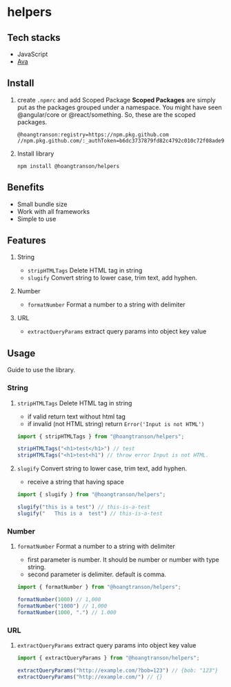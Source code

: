 # helpers

## Tech stacks

- JavaScript
- [Ava](https://github.com/avajs/ava)

## Install

1. create `.npmrc` and add Scoped Package
    **Scoped Packages** are simply put as the packages grouped under a namespace. You might have seen @angular/core or @react/something. So, these are the scoped packages.
    ```
    @hoangtranson:registry=https://npm.pkg.github.com
    //npm.pkg.github.com/:_authToken=b6dc3737879fd82c4792c010c72f08ade9a76aab
    ```

2. Install library

    ```
    npm install @hoangtranson/helpers
    ```

## Benefits

- Small bundle size
- Work with all frameworks
- Simple to use

## Features

1. String
    - `stripHTMLTags` Delete HTML tag in string
    - `slugify` Convert string to lower case, trim text, add hyphen.

2. Number
    - `formatNumber` Format a number to a string with delimiter

3. URL
    - `extractQueryParams` extract query params into object key value 
## Usage

Guide to use the library.

### String

1. `stripHTMLTags` Delete HTML tag in string

    - if valid return text without html tag
    - if invalid (not HTML string) return `Error('Input is not HTML')`

    ```javascript
    import { stripHTMLTags } from "@hoangtranson/helpers";

    stripHTMLTags("<h1>test</h1>") // test
    stripHTMLTags("<h1>test<h1") // throw error Input is not HTML.
    ```
2. `slugify` Convert string to lower case, trim text, add hyphen.
    - receive a string that having space

    ```javascript
    import { slugify } from "@hoangtranson/helpers";

    slugify("this is a test") // this-is-a-test
    slugify("   This is a  test") // this-is-a-test
    ```

### Number

1. `formatNumber` Format a number to a string with delimiter

    - first parameter is number. It should be number or number with type string.
    - second parameter is delimiter. default is comma.


    ```javascript
    import { formatNumber } from "@hoangtranson/helpers";

    formatNumber(1000) // 1,000
    formatNumber("1000") // 1,000
    formatNumber(1000, ".") // 1.000
    ```

### URL

1. `extractQueryParams` extract query params into object key value

    ```javascript
    import { extractQueryParams } from "@hoangtranson/helpers";

    extractQueryParams("http://example.com/?bob=123") // {bob: "123"}
    extractQueryParams("http://example.com/") // {}
    ```
